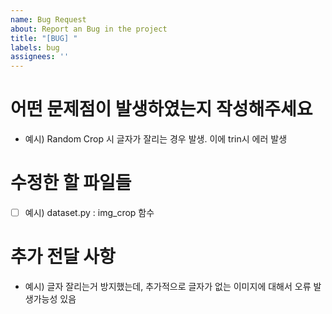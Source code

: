 ```yaml
---
name: Bug Request
about: Report an Bug in the project
title: "[BUG] "
labels: bug
assignees: ''
---
```


# **어떤 문제점이 발생하였는지 작성해주세요**
- 예시) Random Crop 시 글자가 잘리는 경우 발생. 이에 trin시 에러 발생

# **수정한 할 파일들**
- [ ] 예시) dataset.py : img_crop 함수

# **추가 전달 사항**
- 예시) 글자 잘리는거 방지했는데, 추가적으로 글자가 없는 이미지에 대해서 오류 발생가능성 있음